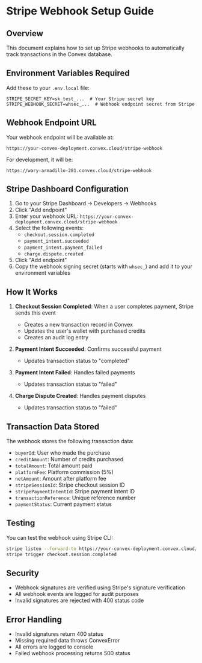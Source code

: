 # Stripe Webhook Setup Guide

## Overview

This document explains how to set up Stripe webhooks to automatically track transactions in the Convex database.

## Environment Variables Required

Add these to your `.env.local` file:

```env
STRIPE_SECRET_KEY=sk_test_...  # Your Stripe secret key
STRIPE_WEBHOOK_SECRET=whsec_...  # Webhook endpoint secret from Stripe
```

## Webhook Endpoint URL

Your webhook endpoint will be available at:

```
https://your-convex-deployment.convex.cloud/stripe-webhook
```

For development, it will be:

```
https://wary-armadillo-281.convex.cloud/stripe-webhook
```

## Stripe Dashboard Configuration

1. Go to your Stripe Dashboard → Developers → Webhooks
2. Click "Add endpoint"
3. Enter your webhook URL: `https://your-convex-deployment.convex.cloud/stripe-webhook`
4. Select the following events:
   - `checkout.session.completed`
   - `payment_intent.succeeded`
   - `payment_intent.payment_failed`
   - `charge.dispute.created`
5. Click "Add endpoint"
6. Copy the webhook signing secret (starts with `whsec_`) and add it to your environment variables

## How It Works

1. **Checkout Session Completed**: When a user completes payment, Stripe sends this event
   - Creates a new transaction record in Convex
   - Updates the user's wallet with purchased credits
   - Creates an audit log entry

2. **Payment Intent Succeeded**: Confirms successful payment
   - Updates transaction status to "completed"

3. **Payment Intent Failed**: Handles failed payments
   - Updates transaction status to "failed"

4. **Charge Dispute Created**: Handles payment disputes
   - Updates transaction status to "failed"

## Transaction Data Stored

The webhook stores the following transaction data:

- `buyerId`: User who made the purchase
- `creditAmount`: Number of credits purchased
- `totalAmount`: Total amount paid
- `platformFee`: Platform commission (5%)
- `netAmount`: Amount after platform fee
- `stripeSessionId`: Stripe checkout session ID
- `stripePaymentIntentId`: Stripe payment intent ID
- `transactionReference`: Unique reference number
- `paymentStatus`: Current payment status

## Testing

You can test the webhook using Stripe CLI:

```bash
stripe listen --forward-to https://your-convex-deployment.convex.cloud/stripe-webhook
stripe trigger checkout.session.completed
```

## Security

- Webhook signatures are verified using Stripe's signature verification
- All webhook events are logged for audit purposes
- Invalid signatures are rejected with 400 status code

## Error Handling

- Invalid signatures return 400 status
- Missing required data throws ConvexError
- All errors are logged to console
- Failed webhook processing returns 500 status
